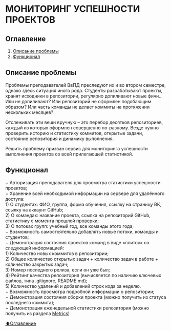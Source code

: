 # МОНИТОРИНГ УСПЕШНОСТИ ПРОЕКТОВ

## Оглавление
1. [Описание проблемы](#Описание-проблемы)
2. [Функционал](#Функционал)


## Описание проблемы
Проблемы преподавателей ВвПД преследуют их и во втором семестре, однако здесь ситуация иного рода. Студенты
разрабатывают проекты, хранят исходники в репозитории, регулярно допиливают новые фичи… Или не
допиливают? Или репозиторий не оформлен подобающим образом? Или часть команды не делает коммиты на
протяжении нескольких месяцев?

Отслеживать эти вещи вручную – это перебор десятков репозиториев, каждый из которых оформлен совершенно
по-разному. Везде нужно проверить историю и статистику коммитов, открытые задачи, состояние репозитория и
динамику выполнения.

Решить проблему призван сервис для мониторинга успешности выполнения проектов со всей прилегающей
статистикой.

## Функционал
− Авторизация преподавателя для просмотра статистики успешности проектов;  
− Хранение всей необходимой информации на сервере для удалённого доступа:  
    1) О студентах: ФИО, группа, форма обучения, ссылку на страницу ВК, ссылку на аккаунт GitHub;  
    2) О командах: название проекта, ссылка на репозиторий GitHub, статистику с момента прошлой проверки;  
    3) О потоках групп: учебный год, все команды этого года;  
− Возможность самостоятельно добавлять новые потоки, команды и студентов;  
− Демонстрация состояния проектов команд в виде «плиток» со следующей информацией:  
    1) Количество новых коммитов в репозитории;  
    2) Общее количество открытых задач + количество задач в работе + количество закрытых задач;  
    3) Номер последнего релиза, если он уже был;  
    4) Рейтинг качества репозитория (вычисляется по наличию ключевых файлов, типа .gitignore, README.md);  
    5) Количество удалений и добавлений строк кода за неделю.  
− Возможность просмотра подробной информации о репозитории;  
− Демонстрация состояния сборки проекта (можно получить из статуса последнего коммита);  
− Демонстрация еженедельной статистики репозитория (можно получить из раздела [Metrics](https://docs.github.com/en/rest/reference/metrics))  

[:arrow_up:Оглавление](#Оглавление)
